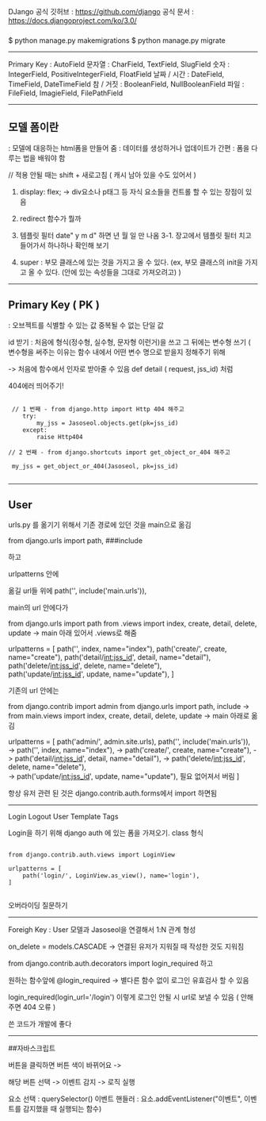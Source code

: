 DJango 공식 깃허브
: https://github.com/django
공식 문서
: https://docs.djangoproject.com/ko/3.0/


###

$ python manage.py makemigrations
$ python manage.py migrate



--------------------------------------

Primary Key : AutoField
문자열 : CharField, TextField, SlugField
숫자 : IntegerField, PositiveIntegerField, FloatField
날짜 / 시간 : DateField, TimeField, DateTimeField
참 / 거짓 : BooleanField, NullBooleanField
파일 : FileField, ImagieField, FilePathField




----------------------------------------------------------

## 모델 폼이란

 : 모델에 대응하는 html폼을 만들어 줌
 : 데이터를 생성하거나 업데이트가 간편
 : 폼을 다루는 법을 배워야 함
 
 
 // 적용 안될 때는 shift + 새로고침 ( 캐시 남아 있을 수도 있어서 )
 
 1. display: flex; -> div요소나 p태그 등 자식 요소들을 컨트롤 할 수 있는 장점이 있음
 
 2. redirect 함수가 뭘까
 
 3. 템플릿 필터 date" y m d" 하면 년 월 일 만 나옴
 3-1. 장고에서 템플릿 필터 치고 들어가서 하나하나 확인해 보기
 
 4. super : 부모 클래스에 있는 것을 가지고 올 수 있다.
            (ex, 부모 클래스의 init을 가지고 올 수 있다. (안에 있는 속성들을 그대로 가져오려고) )
            
            
 --------------------------------------
 
 ## Primary Key ( PK )
 
 : 오브젝트를 식별할 수 있는 값
   중복될 수 없는 단일 값
   
   
   id 받기 : 처음에 형식(정수형, 실수형, 문자형 이런거)을 쓰고 그 뒤에는 변수형 쓰기 ( 변수형을 써주는 이유는 함수 내에서 어떤 변수 명으로 받을지 정해주기 위해

-> 처음에 함수에서 인자로 받아줄 수 있음 def detail ( request, jss_id) 처럼

404에러 띄어주기!


<pre><code>
 // 1 번째 - from django.http import Http 404 해주고   
    try:
        my_jss = Jasoseol.objects.get(pk=jss_id)
    except:
        raise Http404

// 2 번째 - from django.shortcuts import get_object_or_404 해주고

 my_jss = get_object_or_404(Jasoseol, pk=jss_id)

</pre></code>


-------------------------------------------------------

## User

urls.py 를 옮기기 위해서
기존 경로에 있던 것을 main으로 옮김

from django.urls import path, ###include

하고

urlpatterns 안에

옮길 url들 위에
path('', include('main.urls')),

main의 url 안에다가

from django.urls import path
from .views import index, create, detail, delete, update
-> main 아래 있어서 .views로 해줌


urlpatterns = [
    path('', index, name="index"),
    path('create/', create, name="create"),
    path('detail/<int:jss_id>', detail, name="detail"),
    path('delete/<int:jss_id>', delete, name="delete"),    
    path('update/<int:jss_id>', update, name="update"),
]

기존의 url 안에는

from django.contrib import admin
from django.urls import path, include
-> from main.views import index, create, detail, delete, update -> main 아래로 옮김


urlpatterns = [
    path('admin/', admin.site.urls),
    path('', include('main.urls')),    
    -> path('', index, name="index"),
    -> path('create/', create, name="create"),
    -> path('detail/<int:jss_id>', detail, name="detail"),
    -> path('delete/<int:jss_id>', delete, name="delete"),    
    -> path('update/<int:jss_id>', update, name="update"), 필요 없어져서 버림
]


항상 유저 관련 된 것은 django.contrib.auth.forms에서 import 하면됨


----------------------------------------------
Login Logout User Template Tags

Login을 하기 위해 django auth 에 있는 폼을 가져오기. class 형식

<pre><code>
from django.contrib.auth.views import LoginView

urlpatterns = [
    path('login/', LoginView.as_view(), name='login'),
]

</pre></code>

오버라이딩 질문하기


-------------------------------------------------------------------------

Foreigh Key : User 모델과 Jasoseol을 연결해서 1:N 관계 형성

on_delete = models.CASCADE -> 연결된 유저가 지워질 때 작성한 것도 지워짐


from django.contrib.auth.decorators import login_required 하고

원하는 함수앞에 @login_required  ->  별다른 함수 없이 로그인 유효검사 할 수 있음

login_required(login_url='/login') 이렇게 로그인 안될 시 url로 보낼 수 있음 ( 안해주면 404 오류 )

쓴 코드가 개발에 좋다

--------------------------------------------------------------------------


##자바스크립트

버튼을 클릭하면 버튼 색이 바뀌어요
->

해당 버튼 선택 -> 이벤트 감지 -> 로직 실행

요소 선택 : querySelector()
이벤트 핸들러 : 요소.addEventListener("이벤트", 이벤트를 감지했을 때 실행되는 함수)
